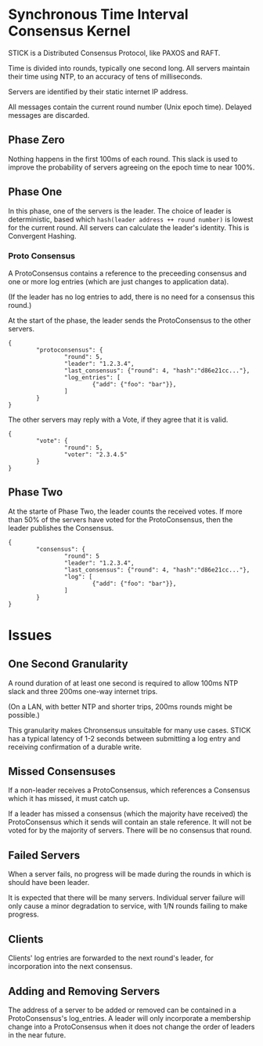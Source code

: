# Synchronous Time Interval Consensus Kernel

STICK is a Distributed Consensus Protocol, like PAXOS and RAFT.

Time is divided into rounds, typically one second long.  All servers maintain their time using NTP, to an accuracy of tens of milliseconds.

Servers are identified by their static internet IP address.

All messages contain the current round number (Unix epoch time).  Delayed messages are discarded.


## Phase Zero

Nothing happens in the first 100ms of each round.  This slack is used to improve the probability of servers agreeing on the epoch time to near 100%.


## Phase One

In this phase, one of the servers is the leader.  The choice of leader is deterministic, based which ```hash(leader address ++ round number)``` is lowest for the current round.  All servers can calculate the leader's identity.  This is Convergent Hashing.


### Proto Consensus

A ProtoConsensus contains a reference to the preceeding consensus and one or more log entries (which are just changes to application data).

(If the leader has no log entries to add, there is no need for a consensus this round.)

At the start of the phase, the leader sends the ProtoConsensus to the other servers.
```
{
        "protoconsensus": {
                "round": 5,
                "leader": "1.2.3.4",
                "last_consensus": {"round": 4, "hash":"d86e21cc..."},
                "log_entries": [
                        {"add": {"foo": "bar"}},
                ]
        }
}
```

The other servers may reply with a Vote, if they agree that it is valid.
```
{
        "vote": {
                "round": 5,
                "voter": "2.3.4.5"
        }
}
```

## Phase Two

At the starte of Phase Two, the leader counts the received votes.  If more than 50% of the servers have voted for the ProtoConsensus, then the leader publishes the Consensus.
```
{
        "consensus": {
                "round": 5
                "leader": "1.2.3.4",
                "last_consensus": {"round": 4, "hash":"d86e21cc..."},
                "log": [
                        {"add": {"foo": "bar"}},
                ]
        }
}
```

# Issues 

## One Second Granularity

A round duration of at least one second is required to allow 100ms NTP slack and three 200ms one-way internet trips.

(On a LAN, with better NTP and shorter trips, 200ms rounds might be possible.)

This granularity makes Chronsensus unsuitable for many use cases.  STICK has a typical latency of 1-2 seconds between submitting a log entry and receiving confirmation of a durable write.


## Missed Consensuses

If a non-leader receives a ProtoConsensus, which references a Consensus which it has missed, it must catch up.

If a leader has missed a consensus (which the majority have received) the ProtoConsensus which it sends will contain an stale reference.  It will not be voted for by the majority of servers.  There will be no consensus that round.


## Failed Servers

When a server fails, no progress will be made during the rounds in which is should have been leader.

It is expected that there will be many servers.  Individual server failure will only cause a minor degradation to service, with 1/N rounds failing to make progress.


## Clients

Clients' log entries are forwarded to the next round's leader, for incorporation into the next consensus.


## Adding and Removing Servers

The address of a server to be added or removed can be contained in a ProtoConsensus's log_entries.  A leader will only incorporate a membership change into a ProtoConsensus when it does not change the order of leaders in the near future.

